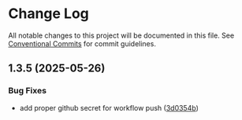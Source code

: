 # Change Log

All notable changes to this project will be documented in this file.
See [Conventional Commits](https://conventionalcommits.org) for commit guidelines.

## 1.3.5 (2025-05-26)

### Bug Fixes

- add proper github secret for workflow push ([3d0354b](https://github.com/bredele/sensai/commit/3d0354b525f9901bd1f73a69e7b1b2c42c664de2))
